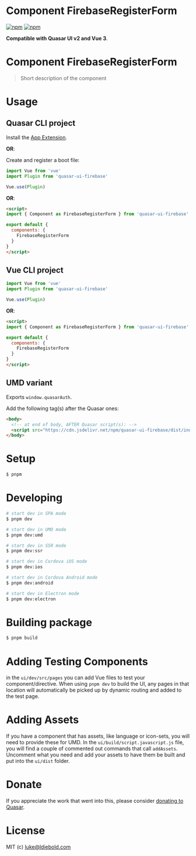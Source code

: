 # Component FirebaseRegisterForm

[![npm](https://img.shields.io/npm/v/quasar-ui-firebase.svg?label=quasar-ui-firebase)](https://www.npmjs.com/package/quasar-ui-firebase)
[![npm](https://img.shields.io/npm/dt/quasar-ui-firebase.svg)](https://www.npmjs.com/package/quasar-ui-firebase)

**Compatible with Quasar UI v2 and Vue 3**.

# Component FirebaseRegisterForm
> Short description of the component


# Usage

## Quasar CLI project

Install the [App Extension](../app-extension).

**OR**:

Create and register a boot file:

```js
import Vue from 'vue'
import Plugin from 'quasar-ui-firebase'

Vue.use(Plugin)
```

**OR**:

```html
<script>
import { Component as FirebaseRegisterForm } from 'quasar-ui-firebase'

export default {
  components: {
    FirebaseRegisterForm
  }
}
</script>
```

## Vue CLI project

```js
import Vue from 'vue'
import Plugin from 'quasar-ui-firebase'

Vue.use(Plugin)
```

**OR**:

```html
<script>
import { Component as FirebaseRegisterForm } from 'quasar-ui-firebase'

export default {
  components: {
    FirebaseRegisterForm
  }
}
</script>
```

## UMD variant

Exports `window.quasarAuth`.

Add the following tag(s) after the Quasar ones:

```html
<body>
  <!-- at end of body, AFTER Quasar script(s): -->
  <script src="https://cdn.jsdelivr.net/npm/quasar-ui-firebase/dist/index.umd.min.js"></script>
</body>
```

# Setup
```bash
$ pnpm
```

# Developing
```bash
# start dev in SPA mode
$ pnpm dev

# start dev in UMD mode
$ pnpm dev:umd

# start dev in SSR mode
$ pnpm dev:ssr

# start dev in Cordova iOS mode
$ pnpm dev:ios

# start dev in Cordova Android mode
$ pnpm dev:android

# start dev in Electron mode
$ pnpm dev:electron
```

# Building package
```bash
$ pnpm build
```

# Adding Testing Components
in the `ui/dev/src/pages` you can add Vue files to test your component/directive. When using `pnpm dev` to build the UI, any pages in that location will automatically be picked up by dynamic routing and added to the test page.

# Adding Assets
If you have a component that has assets, like language or icon-sets, you will need to provide these for UMD. In the `ui/build/script.javascript.js` file, you will find a couple of commented out commands that call `addAssets`. Uncomment what you need and add your assets to have them be built and put into the `ui/dist` folder.

# Donate
If you appreciate the work that went into this, please consider [donating to Quasar](https://donate.quasar.dev).

# License
MIT (c) luke@ldiebold.com
